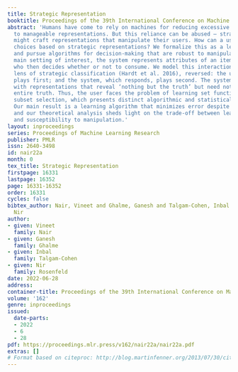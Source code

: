```yaml
---
title: Strategic Representation
booktitle: Proceedings of the 39th International Conference on Machine Learning
abstract: 'Humans have come to rely on machines for reducing excessive information
  to manageable representations. But this reliance can be abused – strategic machines
  might craft representations that manipulate their users. How can a user make good
  choices based on strategic representations? We formalize this as a learning problem,
  and pursue algorithms for decision-making that are robust to manipulation. In our
  main setting of interest, the system represents attributes of an item to the user,
  who then decides whether or not to consume. We model this interaction through the
  lens of strategic classification (Hardt et al. 2016), reversed: the user, who learns,
  plays first; and the system, which responds, plays second. The system must respond
  with representations that reveal ‘nothing but the truth’ but need not reveal the
  entire truth. Thus, the user faces the problem of learning set functions under strategic
  subset selection, which presents distinct algorithmic and statistical challenges.
  Our main result is a learning algorithm that minimizes error despite strategic representations,
  and our theoretical analysis sheds light on the trade-off between learning effort
  and susceptibility to manipulation.'
layout: inproceedings
series: Proceedings of Machine Learning Research
publisher: PMLR
issn: 2640-3498
id: nair22a
month: 0
tex_title: Strategic Representation
firstpage: 16331
lastpage: 16352
page: 16331-16352
order: 16331
cycles: false
bibtex_author: Nair, Vineet and Ghalme, Ganesh and Talgam-Cohen, Inbal and Rosenfeld,
  Nir
author:
- given: Vineet
  family: Nair
- given: Ganesh
  family: Ghalme
- given: Inbal
  family: Talgam-Cohen
- given: Nir
  family: Rosenfeld
date: 2022-06-28
address:
container-title: Proceedings of the 39th International Conference on Machine Learning
volume: '162'
genre: inproceedings
issued:
  date-parts:
  - 2022
  - 6
  - 28
pdf: https://proceedings.mlr.press/v162/nair22a/nair22a.pdf
extras: []
# Format based on citeproc: http://blog.martinfenner.org/2013/07/30/citeproc-yaml-for-bibliographies/
---
```

